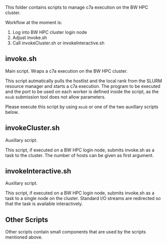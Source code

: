 This folder contains scripts to manage c7a execution on the BW HPC cluster.

Workflow at the moment is: 

 1. Log into BW HPC cluster login node
 1. Adjust invoke.sh
 2. Call invokeCluster.sh or invokeInteractive.sh

## invoke.sh

Main script. Wraps a c7a execution on the BW HPC cluster. 

This script autmatically pulls the hostlist and the local rank from the SLURM resource manager and starts a c7a execution. The program to be executed and the port to be used on each worker is defined inside the script, as the `msub` submission tool does not allow parameters. 

Please execute this script by using `msub` or one of the two auxillary scripts below.

## invokeCluster.sh

Auxillary script. 

This script, if executed on a BW HPC login node, submits invoke.sh as a task to the cluster. The number of hosts can be given as first argument. 

## invokeInteractive.sh

Auxillary script.

This script, if executed on a BW HPC login node, submits invoke.sh as a task to a single node on the cluster. Standard I/O streams are redirected so that the task is available interactively. 

## Other Scripts

Other scripts contain small components that are used by the scripts mentioned above. 
